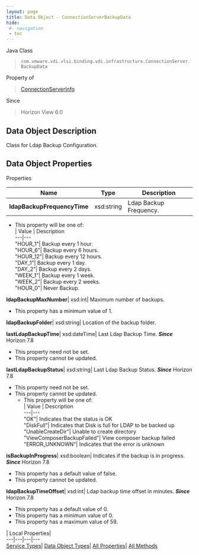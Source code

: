 ```yaml
---
layout: page
title: Data Object - ConnectionServerBackupData
hide:
 #- navigation
 - toc
---
```






Java Class  
> `com.vmware.vdi.vlsi.binding.vdi.infrastructure.ConnectionServer.BackupData`

Property of  
> [ConnectionServerInfo](vdi.infrastructure.ConnectionServer.ConnectionServerInfo.md#field_detail)

Since  
> Horizon View 6.0


## Data Object Description 

Class for Ldap Backup Configuration. 

## Data Object Properties

Properties

Name |  Type |  Description   
---|---|---  
**ldapBackupFrequencyTime**|  xsd:string|  Ldap Backup Frequency.   


  * This property will be one of:  
|  Value |  Description   
---|---  
"HOUR_1"| Backup every 1 hour.  
"HOUR_6"| Backup every 6 hours.  
"HOUR_12"| Backup every 12 hours.  
"DAY_1"| Backup every 1 day.  
"DAY_2"| Backup every 2 days.  
"WEEK_1"| Backup every 1 week.  
"WEEK_2"| Backup every 2 weeks.  
"HOUR_0"| Never Backup.  

  
**ldapBackupMaxNumber**|  xsd:int|  Maximum number of backups.   


  * This property has a minimum value of 1. 

  
**ldapBackupFolder**|  xsd:string|  Location of the backup folder.   
  
**lastLdapBackupTime**|  xsd:dateTime|  Last Ldap Backup Time.  **_Since_** Horizon 7.8  


* This property need not be set.
* This property cannot be updated.

  
**lastLdapBackupStatus**|  xsd:string|  Last Ldap Backup Status.  **_Since_** Horizon 7.8  


* This property need not be set.
* This property cannot be updated.
  * This property will be one of:  
|  Value |  Description   
---|---  
"OK"| Indicates that the status is OK  
"DiskFull"| Indicates that Disk is full for LDAP to be backed up  
"UnableCreateDir"| Unable to create directory  
"ViewComposerBackupFailed"| View composer backup failed  
"ERROR_UNKNOWN"| Indicates that the error is unknown  

  
**isBackupInProgress**|  xsd:boolean|  Indicates if the backup is in progress.  **_Since_** Horizon 7.8  


  * This property has a default value of false.
* This property cannot be updated.

  
**ldapBackupTimeOffset**|  xsd:int|  Ldap backup time offset in minutes.  **_Since_** Horizon 7.8  


  * This property has a default value of 0.
  * This property has a minimum value of 0. 
  * This property has a maximum value of 59. 

  
  
  
 | Local Properties|   
---|---|---|---  
[Service Types](index-mo_types.md)| [Data Object Types](index-do_types.md)| [All Properties](index-properties.md)| [All Methods](index-methods.md)  
  
  

